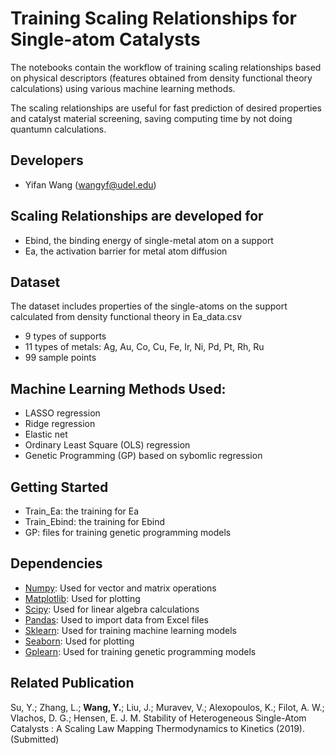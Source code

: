 # Training Scaling Relationships for Single-atom Catalysts
The notebooks contain the workflow of training scaling relationships based on physical descriptors (features obtained from density functional theory calculations) using various machine learning methods.

The scaling relationships are useful for fast prediction of desired properties and catalyst material screening, saving computing time by not doing quantumn calculations. 

## Developers
- Yifan Wang (wangyf@udel.edu)

## Scaling Relationships are developed for 
- Ebind, the binding energy of single-metal atom on a support
- Ea, the activation barrier for metal atom diffusion 

## Dataset
The dataset includes properties of the single-atoms on the support calculated from density functional theory in Ea_data.csv
- 9 types of supports 
- 11 types of metals: Ag, Au, Co, Cu, Fe, Ir, Ni, Pd, Pt, Rh, Ru
- 99 sample points

## Machine Learning Methods Used:
- LASSO regression
- Ridge regression
- Elastic net
- Ordinary Least Square (OLS) regression
- Genetic Programming (GP) based on sybomlic regression

## Getting Started 
- Train_Ea: the training for Ea
- Train_Ebind: the training for Ebind
- GP: files for training genetic programming models

## Dependencies 
- [Numpy](https://numpy.org/): Used for vector and matrix operations
- [Matplotlib](https://matplotlib.org/): Used for plotting
- [Scipy](https://www.scipy.org/): Used for linear algebra calculations
- [Pandas](https://pandas.pydata.org/): Used to import data from Excel files
- [Sklearn](https://scikit-learn.org/stable/): Used for training machine learning models
- [Seaborn](https://seaborn.pydata.org/): Used for plotting
- [Gplearn](https://gplearn.readthedocs.io/en/stable/): Used for training genetic programming models 

## Related Publication 
Su, Y.; Zhang, L.; __Wang, Y.__; Liu, J.; Muravev, V.; Alexopoulos, K.; Filot, A. W.; Vlachos, D. G.; Hensen, E. J. M. Stability of Heterogeneous Single-Atom Catalysts : A Scaling Law Mapping Thermodynamics to Kinetics (2019). (Submitted)



